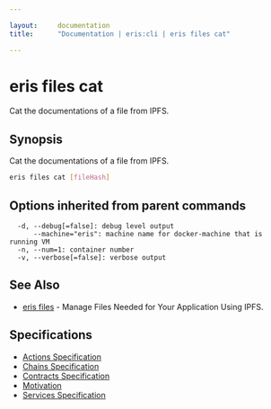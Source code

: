 ```yaml
---

layout:     documentation
title:      "Documentation | eris:cli | eris files cat"

---
```


# eris files cat

Cat the documentations of a file from IPFS.

## Synopsis

Cat the documentations of a file from IPFS.

```bash
eris files cat [fileHash]
```

## Options inherited from parent commands

```
  -d, --debug[=false]: debug level output
      --machine="eris": machine name for docker-machine that is running VM
  -n, --num=1: container number
  -v, --verbose[=false]: verbose output
```

## See Also

* [eris files](https://docs.erisindustries.com/documentation/eris-cli/0.10.3/eris_files/)	 - Manage Files Needed for Your Application Using IPFS.

## Specifications

* [Actions Specification](https://docs.erisindustries.com/documentation/eris-cli/0.10.3/actions_specification/)
* [Chains Specification](https://docs.erisindustries.com/documentation/eris-cli/0.10.3/chains_specification/)
* [Contracts Specification](https://docs.erisindustries.com/documentation/eris-cli/0.10.3/contracts_specification/)
* [Motivation](https://docs.erisindustries.com/documentation/eris-cli/0.10.3/motivation/)
* [Services Specification](https://docs.erisindustries.com/documentation/eris-cli/0.10.3/services_specification/)

